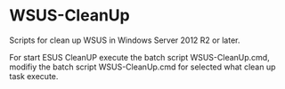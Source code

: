 # WSUS-CleanUp
Scripts for clean up WSUS in Windows Server 2012 R2 or later.

For start ESUS CleanUP execute the batch script WSUS-CleanUp.cmd, modifiy the batch script WSUS-CleanUp.cmd for selected what clean up task execute.
